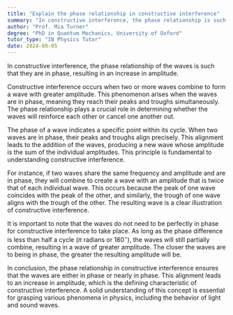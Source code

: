 ```yaml
---
title: "Explain the phase relationship in constructive interference"
summary: "In constructive interference, the phase relationship is such that the waves are in phase, leading to an increase in amplitude."
author: "Prof. Mia Turner"
degree: "PhD in Quantum Mechanics, University of Oxford"
tutor_type: "IB Physics Tutor"
date: 2024-08-05
---
```


In constructive interference, the phase relationship of the waves is such that they are in phase, resulting in an increase in amplitude.

Constructive interference occurs when two or more waves combine to form a wave with greater amplitude. This phenomenon arises when the waves are in phase, meaning they reach their peaks and troughs simultaneously. The phase relationship plays a crucial role in determining whether the waves will reinforce each other or cancel one another out.

The phase of a wave indicates a specific point within its cycle. When two waves are in phase, their peaks and troughs align precisely. This alignment leads to the addition of the waves, producing a new wave whose amplitude is the sum of the individual amplitudes. This principle is fundamental to understanding constructive interference.

For instance, if two waves share the same frequency and amplitude and are in phase, they will combine to create a wave with an amplitude that is twice that of each individual wave. This occurs because the peak of one wave coincides with the peak of the other, and similarly, the trough of one wave aligns with the trough of the other. The resulting wave is a clear illustration of constructive interference.

It is important to note that the waves do not need to be perfectly in phase for constructive interference to take place. As long as the phase difference is less than half a cycle ($\pi$ radians or $180^\circ$), the waves will still partially combine, resulting in a wave of greater amplitude. The closer the waves are to being in phase, the greater the resulting amplitude will be.

In conclusion, the phase relationship in constructive interference ensures that the waves are either in phase or nearly in phase. This alignment leads to an increase in amplitude, which is the defining characteristic of constructive interference. A solid understanding of this concept is essential for grasping various phenomena in physics, including the behavior of light and sound waves.
    